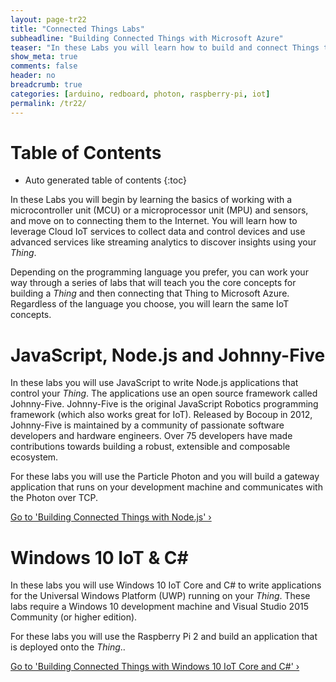 ```yaml
---
layout: page-tr22
title: "Connected Things Labs"
subheadline: "Building Connected Things with Microsoft Azure"
teaser: "In these Labs you will learn how to build and connect Things to Microsoft Azure using Azure IoT Hubs, Azure Stream Analytics, and Power BI."
show_meta: true
comments: false
header: no
breadcrumb: true
categories: [arduino, redboard, photon, raspberry-pi, iot]
permalink: /tr22/
---
```


# Table of Contents
*  Auto generated table of contents
{:toc}

In these Labs you will begin by learning the basics of working with a microcontroller unit (MCU) or a microprocessor unit (MPU) and sensors, and move on to connecting them to the Internet. You will learn how to leverage Cloud IoT services to collect data and control devices and use advanced services like streaming analytics to discover insights using your _Thing_.

Depending on the programming language you prefer, you can work your way through a series of labs that will teach you the core concepts for building a _Thing_ and then connecting that Thing to Microsoft Azure. Regardless of the language you choose, you will learn the same IoT concepts.

# JavaScript, Node.js and Johnny-Five
In these labs you will use JavaScript to write Node.js applications that control your _Thing_. The applications use an open source framework called Johnny-Five. Johnny-Five is the original JavaScript Robotics programming framework (which also works great for IoT). Released by Bocoup in 2012, Johnny-Five is maintained by a community of passionate software developers and hardware engineers. Over 75 developers have made contributions towards building a robust, extensible and composable ecosystem.

For these labs you will use the Particle Photon and you will build a gateway application that runs on your development machine and communicates with the Photon over TCP.

<a class="radius button small" href="{{ site.url }}/tr22/js/">Go to 'Building Connected Things with Node.js' ›</a>

# Windows 10 IoT &amp; C\#
In these labs you will use Windows 10 IoT Core and C# to write applications for the Universal Windows Platform (UWP) running on your _Thing_. These labs require a Windows 10 development machine and Visual Studio 2015 Community (or higher edition).

For these labs you will use the Raspberry Pi 2 and build an application that is deployed onto the _Thing_..

<a class="radius button small" href="{{ site.url }}/tr22/cs/">Go to 'Building Connected Things with Windows 10 IoT Core and C#' ›</a>
